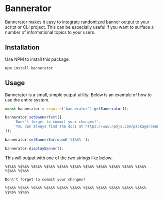 # Bannerator #

Bannerator makes it easy to integrate randomized banner output to your script or CLI project.  This can be especially useful if you want to surface a number of informational topics to your users.

## Installation ##

Use NPM to install this package:

`npm install bannerator`

## Usage ##

Bannerator is a small, simple output utility.  Below is an example of how to use the entire system.

```javascript
const bannerator = require('bannerator').getBannerator();

bannerator.setBannerText([
    'Don\'t forget to commit your changes!',
    'You can always find the docs at https://www.npmjs.com/package/bannerator'
]);

bannerator.setBannerSurround('%$%$% ');

bannerator.displayBanner();
```

This will output with one of the two strings like below:

```
%$%$% %$%$% %$%$% %$%$% %$%$% %$%$% %$%$% %$%$% %$%$% %$%$% %$%$% %$%$% %$%$% 

Don\'t forget to commit your changes!

%$%$% %$%$% %$%$% %$%$% %$%$% %$%$% %$%$% %$%$% %$%$% %$%$% %$%$% %$%$% %$%$% 
```